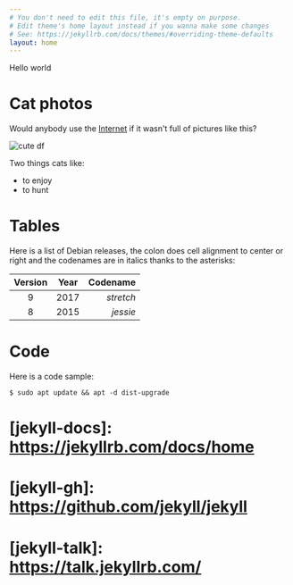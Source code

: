 ```yaml
---
# You don't need to edit this file, it's empty on purpose.
# Edit theme's home layout instead if you wanna make some changes
# See: https://jekyllrb.com/docs/themes/#overriding-theme-defaults
layout: home
---
```


Hello world

# Cat photos

Would anybody use the [Internet](https://en.m.wikipedia.org/wiki/Internet)
if it wasn't full of pictures like this?

![cute df](https://raw.githubusercontent.com/MilenaLavanchy/Demo1/master/embed2.jpg)

Two things cats like:

 * to enjoy
 * to hunt

# Tables

Here is a list of Debian releases, the colon does cell alignment to center
or right and the codenames are in italics thanks to the asterisks:

|Version|Year|Codename|
|:---:|---|---:|
|9|2017|*stretch*|
|8|2015|*jessie*|

# Code

Here is a code sample:

```
$ sudo apt update && apt -d dist-upgrade
```
# [jekyll-docs]: https://jekyllrb.com/docs/home
# [jekyll-gh]:   https://github.com/jekyll/jekyll
# [jekyll-talk]: https://talk.jekyllrb.com/
